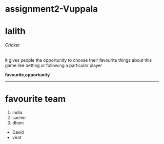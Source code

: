 
# assignment2-Vuppala

#  lalith 

######  Cricket 

 it gives people the opportunity to choose their favourite things about this game like betting or following a particular player

**favourite**,**opportunity**

***
# favourite team

1. india
2. sachin
3. dhoni

* David
* virat 



